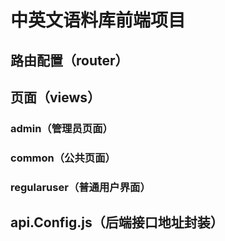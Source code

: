 # 中英文语料库前端项目
## 路由配置（router）
## 页面（views）
### admin（管理员页面）
### common（公共页面）
### regularuser（普通用户界面）
## api.Config.js（后端接口地址封装）
